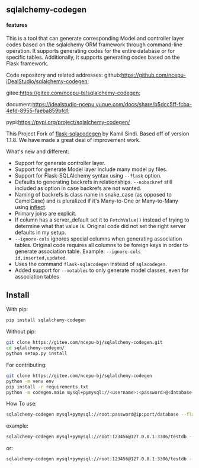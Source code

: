 ## sqlalchemy-codegen

#### features
This is a tool that can generate corresponding Model and controller layer codes based on the sqlalchemy ORM framework through command-line operation. It supports generating codes for the entire database or for specific tables. Additionally, it supports generating codes based on the Flask framework.

Code repository and related addresses: 
github:https://github.com/ncepu-iDealStudio/sqlalchemy-codegen;

gitee:https://gitee.com/ncepu-bj/sqlalchemy-codegen;

document:https://idealstudio-ncepu.yuque.com/docs/share/b5dcc5ff-fcba-4efd-8955-faeba859bfcf;

pypi:https://pypi.org/project/sqlalchemy-codegen/

This Project Fork of [flask-sqlacodegen](https://github.com/ksindi/flask-sqlacodegen) by Kamil Sindi. Based off of version 1.1.8.
We have made a great deal of improvement work.

What's new and different:
* Support for generate controller layer.
* Support for generate Model layer include many model py files.
* Support for Flask-SQLAlchemy syntax using `--flask` option.
* Defaults to generating backrefs in relationships. `--nobackref` still included as option in case backrefs are not wanted. 
* Naming of backrefs is class name in snake_case (as opposed to CamelCase) and is pluralized if it's Many-to-One or Many-to-Many using [inflect](https://pypi.python.org/pypi/inflect).
* Primary joins are explicit.
* If column has a server_default set it to `FetchValue()` instead of trying to determine what that value is. Original code did not set the right server defaults in my setup.
* `--ignore-cols` ignores special columns when generating association tables. Original code requires all columns to be foreign keys in order to generate association table. Example: `--ignore-cols id,inserted,updated`.
* Uses the command `flask-sqlacodegen` instead of `sqlacodegen`.
* Added support for `--notables` to only generate model classes, even for association tables

## Install

With pip:
```sh
pip install sqlalchemy-codegen
```

Without pip:
```sh
git clone https://gitee.com/ncepu-bj/sqlalchemy-codegen.git
cd sqlalchemy-codegen/
python setup.py install
```

For contributing:
```sh
git clone https://gitee.com/ncepu-bj/sqlalchemy-codegen
python -m venv env
pip install -r requirements.txt
python -m codegen.main mysql+pymysql://<username>:<password>@<database-ip>:<port>/<database-name> --flask --models_layer --controller_layer --outdir ddist[--tables <tablenames>] [--notables] 
```

How To use:
```sh
sqlalchemy-codegen mysql+pymysql://root:password@ip:port/database --flask --models_layer --controller_layer --outdir dist
```

example:
```sh
sqlalchemy-codegen mysql+pymysql://root:123456@127.0.0.1:3306/testdb --flask --models_layer --controller_layer --outdir dist
```
or:

```sh
sqlalchemy-codegen mysql+pymysql://root:123456@127.0.0.1:3306/testdb --models_layer --controller_layer --outdir dist
```